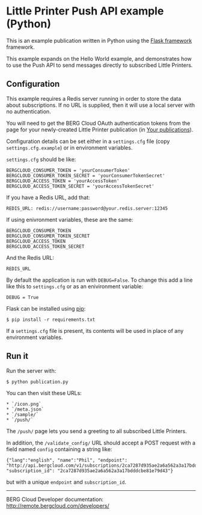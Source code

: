# Little Printer Push API example (Python)

This is an example publication written in Python using the [Flask framework](http://flask.pocoo.org/) framework.

This example expands on the Hello World example, and demonstrates how to use the Push API to send messages directly to subscribed Little Printers.


## Configuration

This example requires a Redis server running in order to store the data about subscriptions. If no URL is supplied, then it will use a local server with no authentication.

You will need to get the BERG Cloud OAuth authentication tokens from the page for your newly-created Little Printer publication (in [Your publications](http://remote.bergcloud.com/developers/publications/)).  

Configuration details can be set either in a `settings.cfg` file (copy `settings.cfg.example`) or in environment variables.

`settings.cfg` should be like:

    BERGCLOUD_CONSUMER_TOKEN = 'yourConsumerToken'
    BERGCLOUD_CONSUMER_TOKEN_SECRET = 'yourConsumerTokenSecret'
    BERGCLOUD_ACCESS_TOKEN = 'yourAccessToken'
    BERGCLOUD_ACCESS_TOKEN_SECRET = 'yourAccessTokenSecret'

If you have a Redis URL, add that:

	REDIS_URL: redis://username:password@your.redis.server:12345

If using enivronment variables, these are the same:
	
	BERGCLOUD_CONSUMER_TOKEN
	BERGCLOUD_CONSUMER_TOKEN_SECRET
	BERGCLOUD_ACCESS_TOKEN
	BERGCLOUD_ACCESS_TOKEN_SECRET

And the Redis URL:

	REDIS_URL

By default the application is run with `DEBUG=False`. To change this add a line
like this to `settings.cfg` or as an enivironment variable:

    DEBUG = True

Flask can be installed using [pip](https://pypi.python.org/pypi/pip):

	$ pip install -r requirements.txt

If a `settings.cfg` file is present, its contents will be used in place of any environment variables.


## Run it

Run the server with:

	$ python publication.py

You can then visit these URLs:

	* `/icon.png`
	* `/meta.json`
	* `/sample/`
	* `/push/`

The `/push/` page lets you send a greeting to all subscribed Little Printers.

In addition, the `/validate_config/` URL should accept a POST request with a field named `config` containing a string like:

	{"lang":"english", "name":"Phil", "endpoint": "http://api.bergcloud.com/v1/subscriptions/2ca7287d935ae2a6a562a3a17bdddcbe81e79d43/publish", "subscription_id": "2ca7287d935ae2a6a562a3a17bdddcbe81e79d43"}

but with a unique `endpoint` and `subscription_id`.


----

BERG Cloud Developer documentation: http://remote.bergcloud.com/developers/


